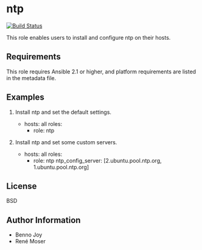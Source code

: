 ntp
===

[![Build Status](https://travis-ci.org/resmo/ansible-role-ntp.png?branch=master)](https://travis-ci.org/resmo/ansible-role-ntp)

This role enables users to install and configure ntp on their hosts.

Requirements
------------

This role requires Ansible 2.1 or higher, and platform requirements are listed
in the metadata file.

Examples
--------

1) Install ntp and set the default settings.

	- hosts: all
	  roles:
	    - role: ntp

2) Install ntp and set some custom servers.

	- hosts: all
	  roles:
	    - role: ntp
	      ntp_config_server: [2.ubuntu.pool.ntp.org, 1.ubuntu.pool.ntp.org]

License
-------

BSD

Author Information
------------------

- Benno Joy
- René Moser
